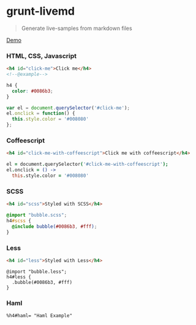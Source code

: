 # grunt-livemd
> Generate live-samples from markdown files

[Demo](http://benignware.github.io/grunt-livemd)

### HTML, CSS, Javascript

```html
<h4 id="click-me">Click me</h4>
<!--@example-->
```

```css
h4 {
  color: #0086b3;
}
```

```js
var el = document.querySelector('#click-me');
el.onclick = function() {
  this.style.color = '#008080'
};
```

### Coffeescript

```html
<h4 id="click-me-with-coffeescript">Click me with coffeescript</h4>
```

```coffeescript
el = document.querySelector('#click-me-with-coffeescript');
el.onclick = () ->
  this.style.color = '#008080'
```

### SCSS

```html
<h4 id="scss">Styled with SCSS</h4>
```

```scss
@import "bubble.scss";
h4#scss {
  @include bubble(#0086b3, #fff);
}
```

### Less

```html
<h4 id="less">Styled with Less</h4>
```

```less
@import "bubble.less";
h4#less {
  .bubble(#0086b3, #fff)
}
```


### Haml

```haml
%h4#haml= "Haml Example"
```